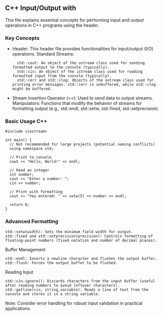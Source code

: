 ## C++ Input/Output with <iostream>

This file explains essential concepts for performing input and output operations in C++ programs using the <iostream> header.
### Key Concepts
* <iostream> Header: This header file provides functionalities for input/output (I/O) operations.
    Standard Streams:
  ```
    std::cout: An object of the ostream class used for sending formatted output to the console (typically).
    std::cin: An object of the istream class used for reading formatted input from the console (typically).
    std::cerr and std::clog: Objects of the ostream class used for printing error messages. std::cerr is unbuffered, while std::clog might be buffered.
  ```
* Stream Insertion Operator (<<): Used to send data to output streams.
    Manipulators: Functions that modify the behavior of streams for formatting output (e.g., std::endl, std::setw, std::fixed, std::setprecision).

### Basic Usage C++
```
#include <iostream>

int main() {
  // Not recommended for large projects (potential naming conflicts)
  using namespace std;

  // Print to console
  cout << "Hello, World!" << endl;

  // Read an integer
  int number;
  cout << "Enter a number: ";
  cin >> number;

  // Print with formatting
  cout << "You entered: " << setw(5) << number << endl;

  return 0;
}
```
### Advanced Formatting

    std::setw(width): Sets the minimum field width for output.
    std::fixed and std::setprecision(precision): Controls formatting of floating-point numbers (fixed notation and number of decimal places).

Buffer Management

    std::endl: Inserts a newline character and flushes the output buffer.
    std::flush: Forces the output buffer to be flushed.

Reading Input

    std::cin.ignore(): Discards characters from the input buffer (useful after reading numbers to avoid leftover characters).
    std::getline(cin, string_variable): Reads a line of text from the console and stores it in a string variable.

Note: Consider error handling for robust input validation in practical applications.
